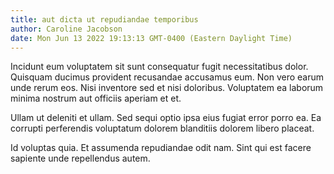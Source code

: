 ```yaml
---
title: aut dicta ut repudiandae temporibus
author: Caroline Jacobson
date: Mon Jun 13 2022 19:13:13 GMT-0400 (Eastern Daylight Time)
---
```

Incidunt eum voluptatem sit sunt consequatur fugit necessitatibus dolor. Quisquam ducimus provident recusandae accusamus eum. Non vero earum unde rerum eos. Nisi inventore sed et nisi doloribus. Voluptatem ea laborum minima nostrum aut officiis aperiam et et.

 Ullam ut deleniti et ullam. Sed sequi optio ipsa eius fugiat error porro ea. Ea corrupti perferendis voluptatum dolorem blanditiis dolorem libero placeat.

 Id voluptas quia. Et assumenda repudiandae odit nam. Sint qui est facere sapiente unde repellendus autem.